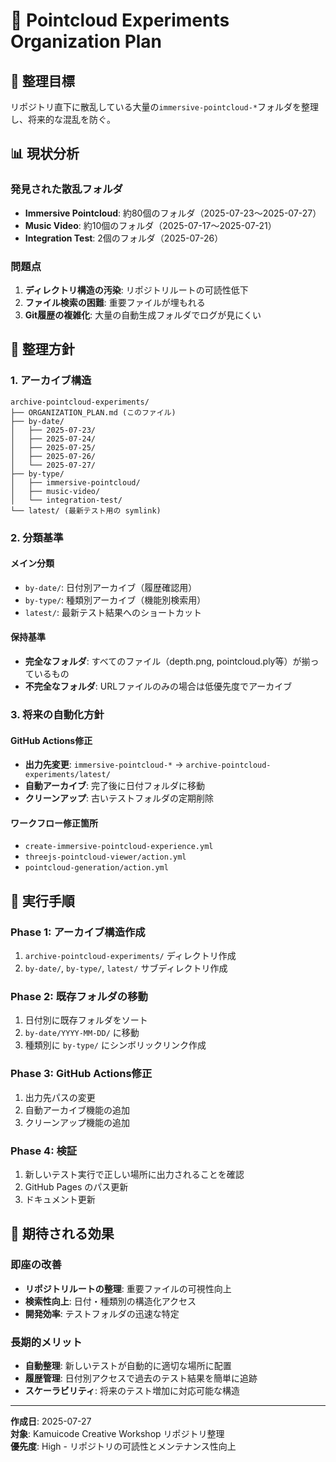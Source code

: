 # 📁 Pointcloud Experiments Organization Plan

## 🎯 **整理目標**

リポジトリ直下に散乱している大量の`immersive-pointcloud-*`フォルダを整理し、将来的な混乱を防ぐ。

## 📊 **現状分析**

### 発見された散乱フォルダ
- **Immersive Pointcloud**: 約80個のフォルダ（2025-07-23～2025-07-27）
- **Music Video**: 約10個のフォルダ（2025-07-17～2025-07-21）  
- **Integration Test**: 2個のフォルダ（2025-07-26）

### 問題点
1. **ディレクトリ構造の汚染**: リポジトリルートの可読性低下
2. **ファイル検索の困難**: 重要ファイルが埋もれる
3. **Git履歴の複雑化**: 大量の自動生成フォルダでログが見にくい

## 🚀 **整理方針**

### 1. **アーカイブ構造**
```
archive-pointcloud-experiments/
├── ORGANIZATION_PLAN.md (このファイル)
├── by-date/
│   ├── 2025-07-23/
│   ├── 2025-07-24/
│   ├── 2025-07-25/
│   ├── 2025-07-26/
│   └── 2025-07-27/
├── by-type/
│   ├── immersive-pointcloud/
│   ├── music-video/
│   └── integration-test/
└── latest/ (最新テスト用の symlink)
```

### 2. **分類基準**

#### **メイン分類**
- `by-date/`: 日付別アーカイブ（履歴確認用）
- `by-type/`: 種類別アーカイブ（機能別検索用）
- `latest/`: 最新テスト結果へのショートカット

#### **保持基準**
- **完全なフォルダ**: すべてのファイル（depth.png, pointcloud.ply等）が揃っているもの
- **不完全なフォルダ**: URLファイルのみの場合は低優先度でアーカイブ

### 3. **将来の自動化方針**

#### **GitHub Actions修正**
- **出力先変更**: `immersive-pointcloud-*` → `archive-pointcloud-experiments/latest/`
- **自動アーカイブ**: 完了後に日付フォルダに移動
- **クリーンアップ**: 古いテストフォルダの定期削除

#### **ワークフロー修正箇所**
- `create-immersive-pointcloud-experience.yml`
- `threejs-pointcloud-viewer/action.yml`  
- `pointcloud-generation/action.yml`

## 📝 **実行手順**

### Phase 1: アーカイブ構造作成
1. `archive-pointcloud-experiments/` ディレクトリ作成
2. `by-date/`, `by-type/`, `latest/` サブディレクトリ作成

### Phase 2: 既存フォルダの移動
1. 日付別に既存フォルダをソート
2. `by-date/YYYY-MM-DD/` に移動
3. 種類別に `by-type/` にシンボリックリンク作成

### Phase 3: GitHub Actions修正
1. 出力先パスの変更
2. 自動アーカイブ機能の追加
3. クリーンアップ機能の追加

### Phase 4: 検証
1. 新しいテスト実行で正しい場所に出力されることを確認
2. GitHub Pages のパス更新
3. ドキュメント更新

## 🎯 **期待される効果**

### 即座の改善
- **リポジトリルートの整理**: 重要ファイルの可視性向上
- **検索性向上**: 日付・種類別の構造化アクセス
- **開発効率**: テストフォルダの迅速な特定

### 長期的メリット  
- **自動整理**: 新しいテストが自動的に適切な場所に配置
- **履歴管理**: 日付別アクセスで過去のテスト結果を簡単に追跡
- **スケーラビリティ**: 将来のテスト増加に対応可能な構造

---

**作成日**: 2025-07-27  
**対象**: Kamuicode Creative Workshop リポジトリ整理  
**優先度**: High - リポジトリの可読性とメンテナンス性向上